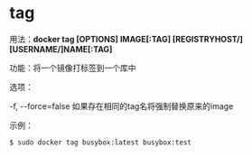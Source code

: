 # tag<a name="ZH-CN_TOPIC_0184808275"></a>

用法：**docker tag \[OPTIONS\] IMAGE\[:TAG\] \[REGISTRYHOST/\]\[USERNAME/\]NAME\[:TAG\]**

功能：将一个镜像打标签到一个库中

选项：

-f, --force=false    如果存在相同的tag名将强制替换原来的image

示例：

```
$ sudo docker tag busybox:latest busybox:test
```

